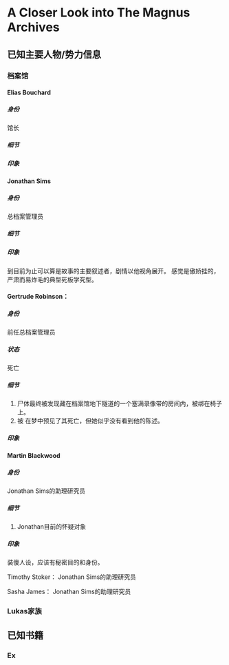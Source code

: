 # A Closer Look into The Magnus Archives

## 已知主要人物/势力信息
### 档案馆

#### Elias Bouchard
##### 身份
馆长
##### 细节
##### 印象

#### Jonathan Sims
##### 身份
总档案管理员
##### 细节

##### 印象
到目前为止可以算是故事的主要叙述者，剧情以他视角展开。
感觉是傲娇挂的，严肃而易炸毛的典型死板学究型。

#### Gertrude Robinson：  
##### 身份
前任总档案管理员
##### 状态
死亡
##### 细节
1. 尸体最终被发现藏在档案馆地下隧道的一个塞满录像带的房间内，被绑在椅子上。
2. 被 在梦中预见了其死亡，但她似乎没有看到他的陈述。

##### 印象

#### Martin Blackwood
##### 身份
Jonathan Sims的助理研究员
##### 细节
1. Jonathan目前的怀疑对象
##### 印象
装傻人设，应该有秘密目的和身份。

Timothy Stoker： Jonathan Sims的助理研究员

Sasha James： Jonathan Sims的助理研究员

### Lukas家族



## 已知书籍

### Ex

